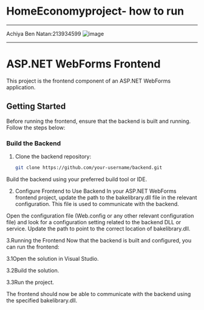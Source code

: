 # HomeEconomyproject- how to run
_________________________________________________________________________________________________________________
Achiya Ben Natan:213934599
![image](https://github.com/LielYoash/HomeEconomy/assets/118170075/6486c302-a393-4c48-bb9f-f7eaf1150536)

_________________________________________________________________________________________________________________
# ASP.NET WebForms Frontend

This project is the frontend component of an ASP.NET WebForms application.

## Getting Started

Before running the frontend, ensure that the backend is built and running. Follow the steps below:

### Build the Backend

1. Clone the backend repository:
   ```bash
   git clone https://github.com/your-username/backend.git
Build the backend using your preferred build tool or IDE.

2. Configure Frontend to Use Backend
In your ASP.NET WebForms frontend project, update the path to the bakelibrary.dll file in the relevant configuration. This file is used to communicate with the backend.

Open the configuration file (Web.config or any other relevant configuration file) and look for a configuration setting related to the backend DLL or service. Update the path to point to the correct location of bakelibrary.dll.

3.Running the Frontend
Now that the backend is built and configured, you can run the frontend:

3.1Open the solution in Visual Studio.

3.2Build the solution.

3.3Run the project.

The frontend should now be able to communicate with the backend using the specified bakelibrary.dll.
